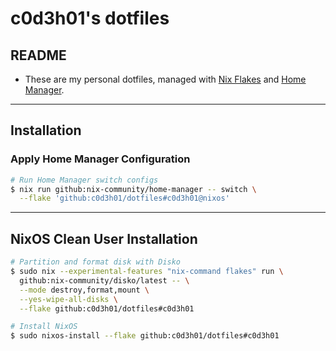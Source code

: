 # **c0d3h01's dotfiles**

## README

- These are my personal dotfiles, managed with [Nix Flakes](https://nixos.org/manual/nix/stable/command-ref/new-cli/nix3-flake) and [Home Manager](https://nix-community.github.io/home-manager/).  

---

## Installation

### Apply Home Manager Configuration

```bash
# Run Home Manager switch configs
$ nix run github:nix-community/home-manager -- switch \
  --flake 'github:c0d3h01/dotfiles#c0d3h01@nixos'
```

---

## NixOS Clean User Installation

```bash
# Partition and format disk with Disko
$ sudo nix --experimental-features "nix-command flakes" run \
  github:nix-community/disko/latest -- \
  --mode destroy,format,mount \
  --yes-wipe-all-disks \
  --flake github:c0d3h01/dotfiles#c0d3h01

# Install NixOS
$ sudo nixos-install --flake github:c0d3h01/dotfiles#c0d3h01
```
